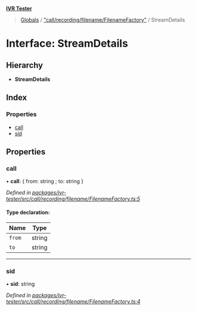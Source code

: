 **[IVR Tester](../README.md)**

> [Globals](../README.md) / ["call/recording/filename/FilenameFactory"](../modules/_call_recording_filename_filenamefactory_.md) / StreamDetails

# Interface: StreamDetails

## Hierarchy

* **StreamDetails**

## Index

### Properties

* [call](_call_recording_filename_filenamefactory_.streamdetails.md#call)
* [sid](_call_recording_filename_filenamefactory_.streamdetails.md#sid)

## Properties

### call

•  **call**: { from: string ; to: string  }

*Defined in [packages/ivr-tester/src/call/recording/filename/FilenameFactory.ts:5](https://github.com/SketchingDev/ivr-tester/blob/e17074e/packages/ivr-tester/src/call/recording/filename/FilenameFactory.ts#L5)*

#### Type declaration:

Name | Type |
------ | ------ |
`from` | string |
`to` | string |

___

### sid

•  **sid**: string

*Defined in [packages/ivr-tester/src/call/recording/filename/FilenameFactory.ts:4](https://github.com/SketchingDev/ivr-tester/blob/e17074e/packages/ivr-tester/src/call/recording/filename/FilenameFactory.ts#L4)*
